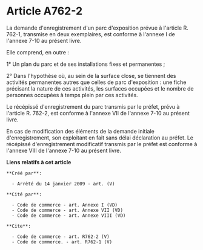# Article A762-2

La demande d'enregistrement d'un parc d'exposition prévue à l'article R. 762-1, transmise en deux exemplaires, est conforme à
l'annexe I de l'annexe 7-10 au présent livre. 

Elle comprend, en outre : 

1° Un plan du parc et de ses installations fixes et permanentes ; 

2° Dans l'hypothèse où, au sein de la surface close, se tiennent des activités permanentes autres que celles de parc
d'exposition : une fiche précisant la nature de ces activités, les surfaces occupées et le nombre de personnes occupées à
temps plein par ces activités. 

Le récépissé d'enregistrement du parc transmis par le préfet, prévu à l'article R. 762-2, est conforme à l'annexe VII de
l'annexe 7-10 au présent livre. 

En cas de modification des éléments de la demande initiale d'enregistrement, son exploitant en fait sans délai déclaration au
préfet. Le récépissé d'enregistrement modificatif transmis par le préfet est conforme à l'annexe VIII de l'annexe 7-10 au
présent livre.

**Liens relatifs à cet article**

	**Créé par**:

	  - Arrêté du 14 janvier 2009 - art. (V)

	**Cité par**:

	  - Code de commerce - art. Annexe I (VD)
	  - Code de commerce - art. Annexe VII (VD)
	  - Code de commerce - art. Annexe VIII (VD)

	**Cite**:

	  - Code de commerce - art. R762-2 (V)
	  - Code de commerce. - art. R762-1 (V)
